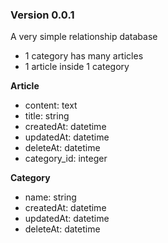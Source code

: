 ### Version 0.0.1

A very simple relationship database
- 1 category has many articles
- 1 article inside 1 category 

**Article**
- content: text
- title: string
- createdAt: datetime
- updatedAt: datetime
- deleteAt: datetime
- category_id: integer

**Category**
- name: string
- createdAt: datetime
- updatedAt: datetime
- deleteAt: datetime
